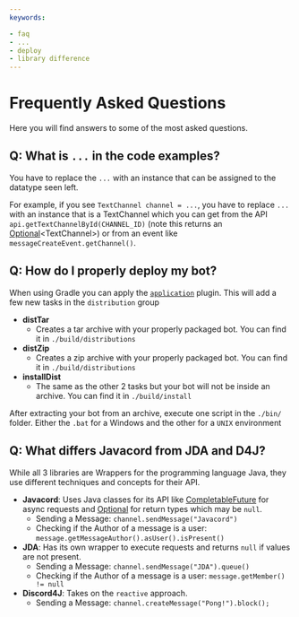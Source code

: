 ```yaml
---
keywords:

- faq
- ...
- deploy
- library difference
---
```


# Frequently Asked Questions

Here you will find answers to some of the most asked questions.

## Q: What is `...` in the code examples?

You have to replace the `...` with an instance that can be assigned to the datatype seen left. 

For example, if you see `TextChannel channel = ...`, you have to replace `...` with an instance that is a TextChannel which you can get from the API `api.getTextChannelById(CHANNEL_ID)` (note this returns an [Optional](../essential-knowledge/optionals)\<TextChannel\>) or from an event like `messageCreateEvent.getChannel()`.

## Q: How do I properly deploy my bot?

When using Gradle you can apply the [`application`](https://docs.gradle.org/current/userguide/application_plugin.html) plugin. This will add a few new tasks in the `distribution` group 
* **distTar**
  * Creates a tar archive with your properly packaged bot. You can find it in `./build/distributions`
* **distZip**
  * Creates a zip archive with your properly packaged bot. You can find it in `./build/distributions`
* **installDist**
  * The same as the other 2 tasks but your bot will not be inside an archive. You can find it in `./build/install`

After extracting your bot from an archive, execute one script in the `./bin/` folder. Either the `.bat` for a Windows and the other for a `UNIX` environment

## Q: What differs Javacord from JDA and D4J?

While all 3 libraries are Wrappers for the programming language Java, they use different techniques and concepts for their API.
* **Javacord**: Uses Java classes for its API like [CompletableFuture](../essential-knowledge/completable-futures) for async requests and [Optional](../essential-knowledge/optionals) for return types which may be `null`. 
  * Sending a Message: `channel.sendMessage("Javacord")`
  * Checking if the Author of a message is a user: `message.getMessageAuthor().asUser().isPresent()`
* **JDA**: Has its own wrapper to execute requests and returns `null` if values are not present.
  * Sending a Message: `channel.sendMessage("JDA").queue()`
  * Checking if the Author of a message is a user: `message.getMember() != null`
* **Discord4J**: Takes on the `reactive` approach. 
  * Sending a Message: `channel.createMessage("Pong!").block();`